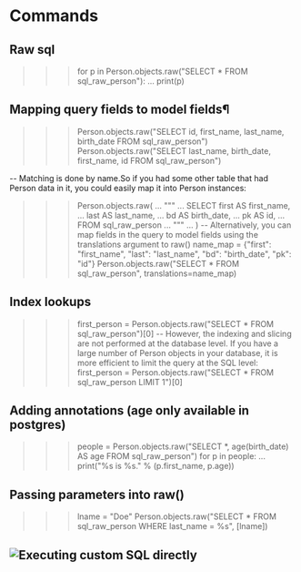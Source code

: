 # Commands

## Raw sql
>>>
>>> for p in Person.objects.raw("SELECT * FROM sql_raw_person"):
...     print(p)

## Mapping query fields to model fields¶
>>>
>>> Person.objects.raw("SELECT id, first_name, last_name, birth_date FROM sql_raw_person")
>>> Person.objects.raw("SELECT last_name, birth_date, first_name, id FROM sql_raw_person")

-- Matching is done by name.So if you had some other table that had Person data in it, you could easily map it into Person instances:
>>> Person.objects.raw(
...     """
...     SELECT first AS first_name,
...            last AS last_name,
...            bd AS birth_date,
...            pk AS id,
...     FROM sql_raw_person
...     """
... )
-- Alternatively, you can map fields in the query to model fields using the translations argument to raw()
>>> name_map = {"first": "first_name", "last": "last_name", "bd": "birth_date", "pk": "id"}
>>> Person.objects.raw("SELECT * FROM sql_raw_person", translations=name_map)

## Index lookups
>>>
>>> first_person = Person.objects.raw("SELECT * FROM sql_raw_person")[0]
-- However, the indexing and slicing are not performed at the database level. If you have a large number of Person objects in your database, it is more efficient to limit the query at the SQL level:
>>> first_person = Person.objects.raw("SELECT * FROM sql_raw_person LIMIT 1")[0]

## Adding annotations (age only available in postgres)
>>>
>>> people = Person.objects.raw("SELECT *, age(birth_date) AS age FROM sql_raw_person")
>>> for p in people:
...     print("%s is %s." % (p.first_name, p.age))

## Passing parameters into raw()
>>>
>>> lname = "Doe"
>>> Person.objects.raw("SELECT * FROM sql_raw_person WHERE last_name = %s", [lname])

## ![Executing custom SQL directly](https://docs.djangoproject.com/en/5.1/topics/db/sql/#executing-custom-sql-directly)
>>>
